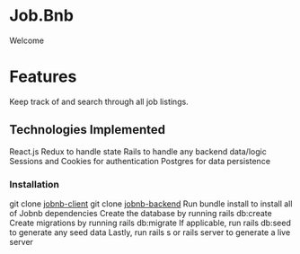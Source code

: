 # Job.Bnb
Welcome 

# Features

 Keep track of and search through all job listings.
 

## Technologies Implemented

React.js
Redux to handle state
Rails to handle any backend data/logic
Sessions and Cookies for authentication
Postgres for data persistence

### Installation

git clone [jobnb-client](https://github.com/ShamelLakin/jobnb-client.git)
git clone [jobnb-backend](https://github.com/ShamelLakin/jobnb-backend.git)
Run bundle install to install all of Jobnb dependencies
Create the database by running rails db:create
Create migrations by running rails db:migrate
If applicable, run rails db:seed to generate any seed data
Lastly, run rails s or rails server to generate a live server

